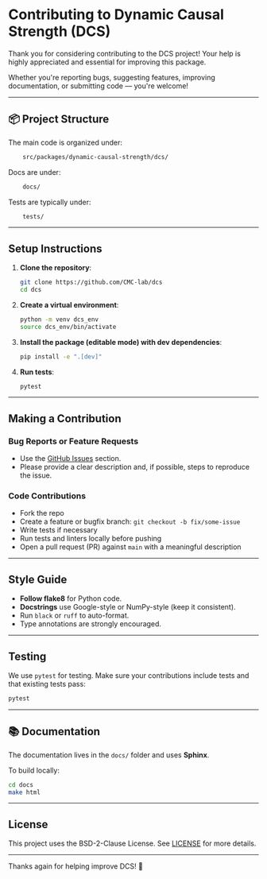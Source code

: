 # Contributing to Dynamic Causal Strength (DCS)

Thank you for considering contributing to the DCS project!
Your help is highly appreciated and essential for improving this package.

Whether you're reporting bugs, suggesting features, improving documentation, or submitting code — you're welcome!

---

## 📦 Project Structure

The main code is organized under:

```bash
    src/packages/dynamic-causal-strength/dcs/
```

Docs are under:

```bash
    docs/
```

Tests are typically under:

```bash
    tests/
```

---

## Setup Instructions

1. **Clone the repository**:

   ```bash
   git clone https://github.com/CMC-lab/dcs
   cd dcs
   ```

2. **Create a virtual environment**:

   ```bash
   python -m venv dcs_env
   source dcs_env/bin/activate
   ```

3. **Install the package (editable mode) with dev dependencies**:

   ```bash
   pip install -e ".[dev]"
   ```

4. **Run tests**:

   ```bash
   pytest
   ```

---

## Making a Contribution

### Bug Reports or Feature Requests

- Use the [GitHub Issues](https://github.com/CMC-lab/dcs/issues) section.
- Please provide a clear description and, if possible, steps to reproduce the issue.

### Code Contributions

- Fork the repo
- Create a feature or bugfix branch: `git checkout -b fix/some-issue`
- Write tests if necessary
- Run tests and linters locally before pushing
- Open a pull request (PR) against `main` with a meaningful description

---

## Style Guide

- **Follow flake8** for Python code.
- **Docstrings** use Google-style or NumPy-style (keep it consistent).
- Run `black` or `ruff` to auto-format.
- Type annotations are strongly encouraged.

---

## Testing

We use `pytest` for testing. Make sure your contributions include tests and that existing tests pass:

```bash
pytest
```

---

## 📚 Documentation

The documentation lives in the `docs/` folder and uses **Sphinx**.

To build locally:

```bash
cd docs
make html
```

---

## License

This project uses the BSD-2-Clause License. See [LICENSE](./LICENSE) for more details.

---

Thanks again for helping improve DCS! 🙏
